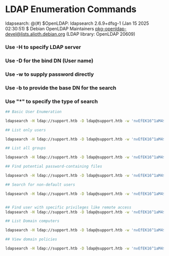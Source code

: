 # LDAP Enumeration Commands
ldapsearch: @(#) $OpenLDAP: ldapsearch 2.6.9+dfsg-1 (Jan 15 2025 02:30:51) $
        Debian OpenLDAP Maintainers <pkg-openldap-devel@lists.alioth.debian.org>
        (LDAP library: OpenLDAP 20609)


### Use -H to specify LDAP server
### Use -D for the bind DN (User name)
### Use -w to supply password directly
### Use -b to provide the base DN for the search
### Use "*" to specify the type of search

```bash
## Basic User Enumeration

ldapsearch -H ldap://support.htb -D ldap@support.htb -w 'nvEfEK16^1aM4$e7AclUf8x$tRWxPWO1%lmz' -b "dc=support,dc=htb" "*"

## List only users

ldapsearch -H ldap://support.htb -D ldap@support.htb -w 'nvEfEK16^1aM4$e7AclUf8x$tRWxPWO1%lmz' -b "dc=support,dc=htb" "(objectClass=user)" sAMAccountName

## List all groups

ldapsearch -H ldap://support.htb -D ldap@support.htb -w 'nvEfEK16^1aM4$e7AclUf8x$tRWxPWO1%lmz' -b "dc=support,dc=htb" "(objectClass=group)" cn

## Find potential password-containing files

ldapsearch -H ldap://support.htb -D ldap@support.htb -w 'nvEfEK16^1aM4$e7AclUf8x$tRWxPWO1%lmz' -b "dc=support,dc=htb" "(objectClass=user)" sAMAccountName info description

## Search for non-default users

ldapsearch -H ldap://support.htb -D ldap@support.htb -w 'nvEfEK16^1aM4$e7AclUf8x$tRWxPWO1%lmz' -b "dc=support,dc=htb" "(&(objectClass=user)(!(sAMAccountName=krbtgt))(!(sAMAccountName=guest)))" sAMAccountName


## Find user with specific privileges like remote access
ldapsearch -H ldap://support.htb -D ldap@support.htb -w 'nvEfEK16^1aM4$e7AclUf8x$tRWxPWO1%lmz' -b "dc=support,dc=htb" "(&(objectClass=user)(memberOf=*))" sAMAccountName memberOf

## List Domain computers

ldapsearch -H ldap://support.htb -D ldap@support.htb -w 'nvEfEK16^1aM4$e7AclUf8x$tRWxPWO1%lmz' -b "dc=support,dc=htb" dNSHostName operatingSystem

## View domain policies

ldapsearch -H ldap://support.htb -D ldap@support.htb -w 'nvEfEK16^1aM4$e7AclUf8x$tRWxPWO1%lmz' -b "dc=support,dc=htb" ms-DS-MachineAccountQuota lockoutThreshold
